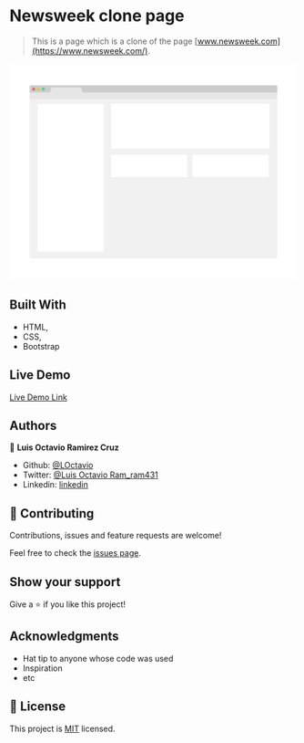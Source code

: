 # Newsweek clone page

> This is a page which is a clone of the page [www.newsweek.com](https://www.newsweek.com/).

![screenshot](./app_screenshot.png)

## Built With

- HTML,
- CSS,
- Bootstrap

## Live Demo

[Live Demo Link](https://raw.githack.com/LOctavio/NewsWeek-replica/development/index.html)

## Authors

👤 **Luis Octavio Ramirez Cruz**

* Github: [@LOctavio](https://github.com/LOctavio)
* Twitter: [@Luis Octavio Ram_ram431](https://twitter.com/Octavio_ram431)
* Linkedin: [linkedin](https://www.linkedin.com/in/luis-octavio-ramirez-cruz-714521178/)

## 🤝 Contributing

Contributions, issues and feature requests are welcome!

Feel free to check the [issues page](https://github.com/LOctavio/NewsWeek-replica/issues).

## Show your support

Give a ⭐️ if you like this project!

## Acknowledgments

- Hat tip to anyone whose code was used
- Inspiration
- etc

## 📝 License

This project is [MIT](lic.url) licensed.
